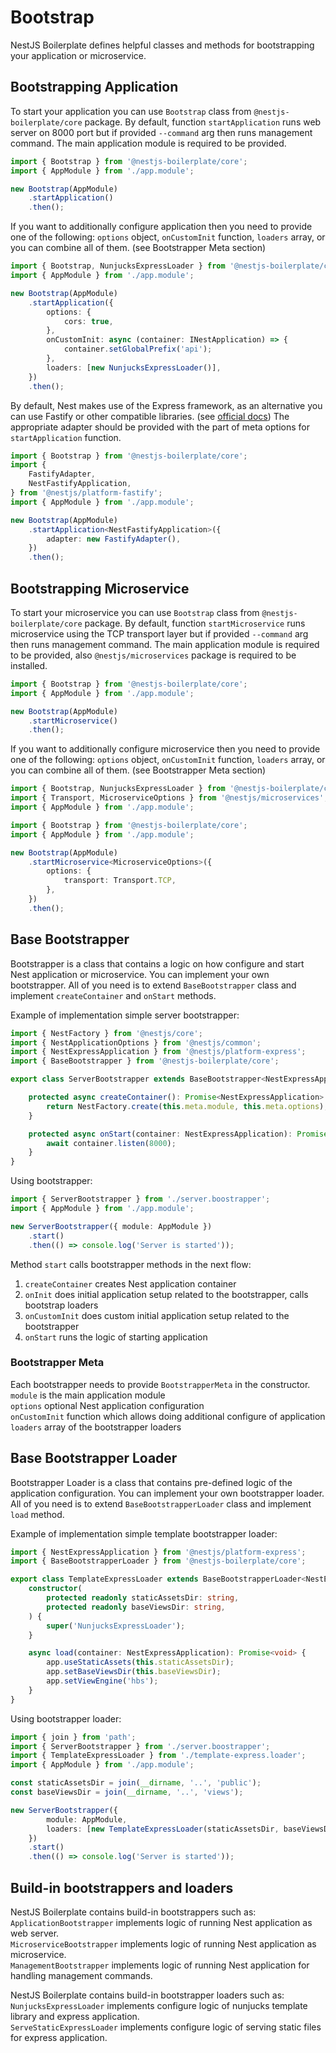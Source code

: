 # Bootstrap

NestJS Boilerplate defines helpful classes and methods for bootstrapping your application or microservice.

## Bootstrapping Application

To start your application you can use `Bootstrap` class from `@nestjs-boilerplate/core` package.
By default, function `startApplication` runs web server on 8000 port but if provided `--command` arg then
runs management command. The main application module is required to be provided.

```typescript
import { Bootstrap } from '@nestjs-boilerplate/core';
import { AppModule } from './app.module';

new Bootstrap(AppModule)
    .startApplication()
    .then();
```

If you want to additionally configure application then you need to provide one of the following: `options` object,
`onCustomInit` function, `loaders` array, or you can combine all of them. (see Bootstrapper Meta section)

```typescript
import { Bootstrap, NunjucksExpressLoader } from '@nestjs-boilerplate/core';
import { AppModule } from './app.module';

new Bootstrap(AppModule)
    .startApplication({
        options: {
            cors: true,
        },
        onCustomInit: async (container: INestApplication) => {
            container.setGlobalPrefix('api');
        },
        loaders: [new NunjucksExpressLoader()],
    })
    .then();
```

By default, Nest makes use of the Express framework, as an alternative you can use Fastify or other compatible
libraries. (see [official docs](https://docs.nestjs.com/techniques/performance#performance-fastify))
The appropriate adapter should be provided with the part of meta options for `startApplication` function.

```typescript
import { Bootstrap } from '@nestjs-boilerplate/core';
import {
    FastifyAdapter,
    NestFastifyApplication,
} from '@nestjs/platform-fastify';
import { AppModule } from './app.module';

new Bootstrap(AppModule)
    .startApplication<NestFastifyApplication>({
        adapter: new FastifyAdapter(),
    })
    .then();
```

## Bootstrapping Microservice

To start your microservice you can use `Bootstrap` class from `@nestjs-boilerplate/core` package.
By default, function `startMicroservice` runs microservice using the TCP transport layer but if provided `--command`
arg then runs management command. The main application module is required to be provided, also `@nestjs/microservices`
package is required to be installed.

```typescript
import { Bootstrap } from '@nestjs-boilerplate/core';
import { AppModule } from './app.module';

new Bootstrap(AppModule)
    .startMicroservice()
    .then();
```

If you want to additionally configure microservice then you need to provide one of the following: `options` object,
`onCustomInit` function, `loaders` array, or you can combine all of them. (see Bootstrapper Meta section)

```typescript
import { Bootstrap, NunjucksExpressLoader } from '@nestjs-boilerplate/core';
import { Transport, MicroserviceOptions } from '@nestjs/microservices';
import { AppModule } from './app.module';

import { Bootstrap } from '@nestjs-boilerplate/core';
import { AppModule } from './app.module';

new Bootstrap(AppModule)
    .startMicroservice<MicroserviceOptions>({
        options: {
            transport: Transport.TCP,
        },
    })
    .then();
```

## Base Bootstrapper

Bootstrapper is a class that contains a logic on how configure and start Nest application or microservice.
You can implement your own bootstrapper. All of you need is to extend `BaseBootstrapper` class and implement
`createContainer` and `onStart` methods.

Example of implementation simple server bootstrapper:

```typescript
import { NestFactory } from '@nestjs/core';
import { NestApplicationOptions } from '@nestjs/common';
import { NestExpressApplication } from '@nestjs/platform-express';
import { BaseBootstrapper } from '@nestjs-boilerplate/core';

export class ServerBootstrapper extends BaseBootstrapper<NestExpressApplication, NestApplicationOptions> {

    protected async createContainer(): Promise<NestExpressApplication> {
        return NestFactory.create(this.meta.module, this.meta.options);
    }

    protected async onStart(container: NestExpressApplication): Promise<void> {
        await container.listen(8000);
    }
}
```

Using bootstrapper:

```typescript
import { ServerBootstrapper } from './server.boostrapper';
import { AppModule } from './app.module';

new ServerBootstrapper({ module: AppModule })
    .start()
    .then(() => console.log('Server is started'));
```

Method `start` calls bootstrapper methods in the next flow:
1. `createContainer` creates Nest application container
2. `onInit` does initial application setup related to the bootstrapper, calls bootstrap loaders
3. `onCustomInit` does custom initial application setup related to the bootstrapper
4. `onStart` runs the logic of starting application

### Bootstrapper Meta

Each bootstrapper needs to provide `BootstrapperMeta` in the constructor.\
`module` is the main application module\
`options` optional Nest application configuration\
`onCustomInit` function which allows doing additional configure of application\
`loaders` array of the bootstrapper loaders

## Base Bootstrapper Loader

Bootstrapper Loader is a class that contains pre-defined logic of the application configuration. You can implement
your own bootstrapper loader. All of you need is to extend `BaseBootstrapperLoader` class and implement `load` method.

Example of implementation simple template bootstrapper loader:

```typescript
import { NestExpressApplication } from '@nestjs/platform-express';
import { BaseBootstrapperLoader } from '@nestjs-boilerplate/core';

export class TemplateExpressLoader extends BaseBootstrapperLoader<NestExpressApplication> {
    constructor(
        protected readonly staticAssetsDir: string,
        protected readonly baseViewsDir: string,
    ) {
        super('NunjucksExpressLoader');
    }

    async load(container: NestExpressApplication): Promise<void> {
        app.useStaticAssets(this.staticAssetsDir);
        app.setBaseViewsDir(this.baseViewsDir);
        app.setViewEngine('hbs');
    }
}
```

Using bootstrapper loader:

```typescript
import { join } from 'path';
import { ServerBootstrapper } from './server.boostrapper';
import { TemplateExpressLoader } from './template-express.loader';
import { AppModule } from './app.module';

const staticAssetsDir = join(__dirname, '..', 'public');
const baseViewsDir = join(__dirname, '..', 'views');

new ServerBootstrapper({
        module: AppModule,
        loaders: [new TemplateExpressLoader(staticAssetsDir, baseViewsDir)],
    })
    .start()
    .then(() => console.log('Server is started'));
```

## Build-in bootstrappers and loaders

NestJS Boilerplate contains build-in bootstrappers such as:\
`ApplicationBootstrapper` implements logic of running Nest application as web server.\
`MicroserviceBootstrapper` implements logic of running Nest application as microservice.\
`ManagementBootstrapper` implements logic of running Nest application for handling management commands.

NestJS Boilerplate contains build-in bootstrapper loaders such as:\
`NunjucksExpressLoader` implements configure logic of nunjucks template library and express application.\
`ServeStaticExpressLoader` implements configure logic of serving static files for express application.